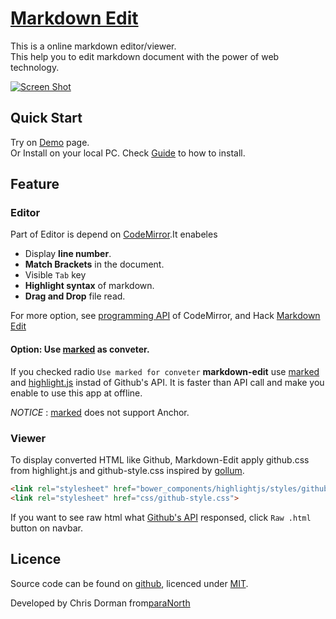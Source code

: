 # [Markdown Edit](http://georgeosddev.github.com/markdown-edit)

This is a online markdown editor/viewer.<br>
This help you to edit markdown document with the power of web technology.

[![Screen Shot](images/ScreenShot.png)](http://georgeosddev.github.com/markdown-edit)

## Quick Start

Try on [Demo](http://georgeosddev.github.com/markdown-edit) page.<br>
Or Install on your local PC. Check [Guide](#on-your-local-pc) to how to install.

## Feature
### Editor
Part of Editor is depend on [CodeMirror](http://codemirror.net/).It enabeles

* Display **line number**.
* **Match Brackets** in the document.
* Visible `Tab` key
* **Highlight syntax** of markdown.
* **Drag and Drop** file read.

For more option, see [programming API](http://codemirror.net/doc/manual.html) of CodeMirror, and Hack [Markdown Edit](http://github.com/georgeosddev/markdown-edit)


#### Option: Use [marked](https://github.com/chjj/marked) as conveter.
If you checked radio `Use marked for conveter` **markdown-edit** use [marked](https://github.com/chjj/marked)
and [highlight.js](http://softwaremaniacs.org/soft/highlight/en/) instad of Github's API.
It is faster than API call and make you enable to use this app at offline.

*NOTICE* : [marked](https://github.com/chjj/marked) does not support Anchor.

### Viewer
To display converted HTML like Github, Markdown-Edit apply github.css from highlight.js and github-style.css inspired by [gollum](https://github.com/gollum/gollum/blob/master/lib/gollum/public/gollum/css/template.css).

```html
<link rel="stylesheet" href="bower_components/highlightjs/styles/github.css">
<link rel="stylesheet" href="css/github-style.css">
```

If you want to see raw html what [Github's API](http://developer.github.com/v3/markdown/#render-a-markdown-document-in-raw-mode) responsed, click `Raw .html` button on navbar.


## Licence

Source code can be found on [github](https://github.com/paraNorth/widget-type-range), licenced under [MIT](http://opensource.org/licenses/mit-license.php).

Developed by Chris Dorman from[paraNorth](https://paraNorth.com)

    
